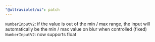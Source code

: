 ```yaml
---
"@ultraviolet/ui": patch
---
```


 `NumberInputV2`: if the value is out of the min / max range, the input will automatically be the min / max value on blur when controlled (fixed)
 `NumberInputV2`: now supports float